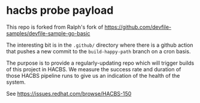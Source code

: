 # hacbs probe payload

This repo is forked from Ralph's fork of https://github.com/devfile-samples/devfile-sample-go-basic

The interesting bit is in the `.github/` directory where there is a github action that pushes a new
commit to the `build-happy-path` branch on a cron basis.

The purpose is to provide a regularly-updating repo which will trigger builds of this project in
HACBS. We measure the success rate and duration of those HACBS pipeline runs to give us an
indication of the health of the system.

See https://issues.redhat.com/browse/HACBS-150
